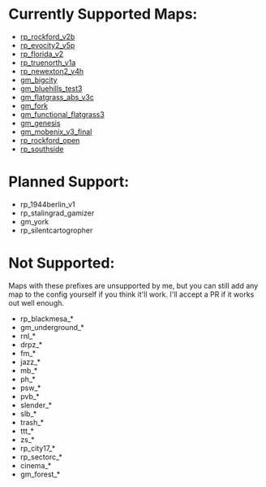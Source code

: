 # Currently Supported Maps:
- [rp_rockford_v2b](https://steamcommunity.com/sharedfiles/filedetails/?id=622810630)
- [rp_evocity2_v5p](https://steamcommunity.com/sharedfiles/filedetails/?id=538207599)
- [rp_florida_v2](https://steamcommunity.com/workshop/filedetails/?id=1526892946)
- [rp_truenorth_v1a](https://steamcommunity.com/sharedfiles/filedetails/?id=1601428630)
- [rp_newexton2_v4h](https://steamcommunity.com/sharedfiles/filedetails/?id=1318768443)
- [gm_bigcity](https://steamcommunity.com/sharedfiles/filedetails/?id=105982362)
- [gm_bluehills_test3](https://steamcommunity.com/sharedfiles/filedetails/?id=243902601)
- [gm_flatgrass_abs_v3c](https://steamcommunity.com/sharedfiles/filedetails/?id=213888400)
- [gm_fork](https://steamcommunity.com/sharedfiles/filedetails/?id=326332456)
- [gm_functional_flatgrass3](https://steamcommunity.com/sharedfiles/filedetails/?id=1447523209)
- [gm_genesis](https://steamcommunity.com/sharedfiles/filedetails/?id=266666023)
- [gm_mobenix_v3_final](https://steamcommunity.com/sharedfiles/filedetails/?id=140618773)
- [rp_rockford_open](https://steamcommunity.com/sharedfiles/filedetails/?id=625091269)
- [rp_southside](https://steamcommunity.com/sharedfiles/filedetails/?id=2010286798)

# Planned Support:
- rp_1944berlin_v1
- rp_stalingrad_gamizer
- gm_york
- rp_silentcartogropher

# Not Supported:
 Maps with these prefixes are unsupported by me, but you can still add any map to the config yourself if you think it'll work. I'll accept a PR if it works out well enough.
- rp_blackmesa_*
- gm_underground_*
- rnl_*
- drpz_*
- fm_*
- jazz_*
- mb_*
- ph_*
- psw_*
- pvb_*
- slender_*
- slb_*
- trash_*
- ttt_*
- zs_*
- rp_city17_*
- rp_sectorc_*
- cinema_*
- gm_forest_*
